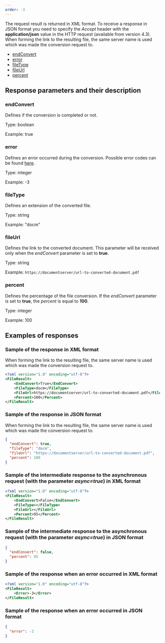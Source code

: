 ```yaml
---
order: -3
---
```


The request result is returned in XML format. To receive a response in JSON format you need to specify the *Accept* header with the **application/json** value in the HTTP request (available from version 4.3). When forming the link to the resulting file, the same server name is used which was made the conversion request to.

- [endConvert](#endconvert)
- [error](#error)
- [fileType](#filetype)
- [fileUrl](#fileurl)
- [percent](#percent)

## Response parameters and their description

### endConvert

Defines if the conversion is completed or not.

Type: boolean

Example: true

### error

Defines an error occurred during the conversion. Possible error codes can be found [here](../Error%20codes/index.md).

Type: integer

Example: -3

### fileType

Defines an extension of the converted file.

Type: string

Example: "docm"

### fileUrl

Defines the link to the converted document. This parameter will be received only when the *endConvert* parameter is set to **true**.

Type: string

Example: `https://documentserver/url-to-converted-document.pdf`

### percent

Defines the percentage of the file conversion. If the *endConvert* parameter is set to **true**, the *percent* is equal to **100**.

Type: integer

Example: 100 

## Examples of responses

### Sample of the response in XML format

When forming the link to the resulting file, the same server name is used which was made the conversion request to.

``` xml
<?xml version="1.0" encoding="utf-8"?>
<FileResult>
    <EndConvert>True</EndConvert>
    <FileType>docm</FileType>
    <FileUrl>https://documentserver/url-to-converted-document.pdf</FileUrl>
    <Percent>100</Percent>
</FileResult>
```

### Sample of the response in JSON format

When forming the link to the resulting file, the same server name is used which was made the conversion request to.

``` json
{
  "endConvert": true,
  "fileType": "docm",
  "fileUrl": "https://documentserver/url-to-converted-document.pdf",
  "percent": 100
}
```

### Sample of the intermediate response to the asynchronous request (with the parameter *async=true*) in XML format

```xml
<?xml version="1.0" encoding="utf-8"?>
<FileResult>
    <EndConvert>False</EndConvert>
    <FileType></FileType>
    <FileUrl></FileUrl>
    <Percent>95</Percent>
</FileResult>
```

### Sample of the intermediate response to the asynchronous request (with the parameter *async=true*) in JSON format

```json
{
  "endConvert": false,
  "percent": 95
}
```

### Sample of the response when an error occurred in XML format

```xml
<?xml version="1.0" encoding="utf-8"?>
<FileResult>
    <Error>-3</Error>
</FileResult>
```

### Sample of the response when an error occurred in JSON format

``` json
{
  "error": -3
}
```

